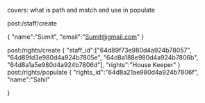 covers:
what is path and match and use in populate

post:/staff/create

{
    "name":"Sumit",
    "email":"Sumit@gmail.com"
}

post:/rights/create
{
    "staff_id":["64d89f73e980d4a924b78057", "64d89fd3e980d4a924b7805e", "64d8a188e980d4a924b7806b", "64d8a1a5e980d4a924b7806d"],
    "rights":"House Keeper"
}
post:/rights/populate
{
    "rights_id":"64d8a21ae980d4a924b7806f",
    "name":"Sahil"
   
}
